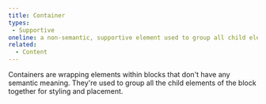 ```yaml
---
title: Container
types:
 - Supportive
oneline: a non-semantic, supportive element used to group all child elements of a block together.
related:
  - Content
---
```


Containers are wrapping elements within blocks that don't have any semantic meaning. They're used to group all the child elements of the block together for styling and placement.
